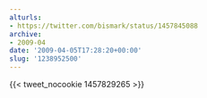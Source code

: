 ```yaml
---
alturls:
- https://twitter.com/bismark/status/1457845088
archive:
- 2009-04
date: '2009-04-05T17:28:20+00:00'
slug: '1238952500'
---
```


{{< tweet_nocookie 1457829265 >}}
